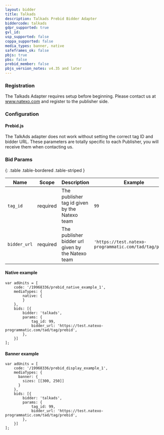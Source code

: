 ```yaml
---
layout: bidder
title: Talkads
description: Talkads Prebid Bidder Adapter
biddercode: talkads
gdpr_supported: true
gvl_id: 
usp_supported: false
coppa_supported: false
media_types: banner, native
safeframes_ok: false
pbjs: true
pbs: false
prebid_member: false
pbjs_version_notes: v4.35 and later
---
```


### Registration

The Talkads Adapter requires setup before beginning. Please contact us at www.natexo.com and register to the publisher side.

### Configuration

#### Prebid.js

The TalkAds adapter does not work without setting the correct tag ID and bidder URL.
These parameters are totally specific to each Publisher, you will receive them when contacting us.

### Bid Params

{: .table .table-bordered .table-striped }

| Name         | Scope    | Description                                                    | Example                                                 | Type           |
|--------------|----------|----------------------------------------------------------------|---------------------------------------------------------|----------------|
| `tag_id`     | required | The publisher tag id given by the Natexo team                  | `99`                                                    | `number`       |
| `bidder_url` | required | The publisher bidder url given by the Natexo team              | `'https://test.natexo-programmatic.com/tad/tag/prebid'` | `string`       |

#### Native example

```
var adUnits = [
    code: '/19968336/prebid_native_example_1',
    mediaTypes: {
        native: {
        }
    },
    bids: [{
        bidder: 'talkads',
        params: {
            tag_id: 99,
            bidder_url: 'https://test.natexo-programmatic.com/tad/tag/prebid',
        },
    }]
];
```

#### Banner example
```
var adUnits = [
    code: '/19968336/prebid_display_example_1',
    mediaTypes: {
      banner: {
        sizes: [[300, 250]]
      } 
    },
    bids: [{
        bidder: 'talkads',
        params: {
            tag_id: 99,
            bidder_url: 'https://test.natexo-programmatic.com/tad/tag/prebid',
        },
    }]
];
```
